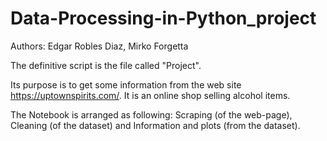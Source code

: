 # Data-Processing-in-Python_project

Authors: Edgar Robles Diaz, Mirko Forgetta

The definitive script is the file called "Project". 

Its purpose is to get some information from the web site https://uptownspirits.com/. It is an online shop selling alcohol items.

The Notebook is arranged as following: Scraping (of the web-page), Cleaning (of the dataset) and Information and plots (from the dataset).
